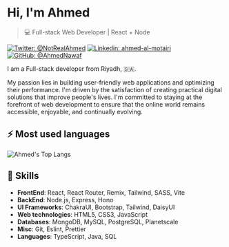 # Hi, I'm Ahmed

>  💻 Full-stack Web Developer | React + Node

[![Twitter: @NotRealAhmed](https://img.shields.io/twitter/follow/NotRealAhmed?style=social)](https://twitter.com/NotRealAhmed)
[![Linkedin: ahmed-al-motairi](https://img.shields.io/badge/-Ahmed%20Al%20Motairi-blue?style=flat-square&logo=Linkedin&logoColor=white&link=https://www.linkedin.com/in/ahmed-al-motairi-b96045240/)](https://www.linkedin.com/in/ahmed-al-motairi-b96045240/)
[![GitHub: @AhmedNawaf](https://img.shields.io/github/followers/ahmednawaf?label=follow&style=social)](https://github.com/ahmednawaf)


I am a Full-stack developer from Riyadh, 🇸🇦.


My passion lies in building user-friendly web applications and optimizing their performance.
I'm driven by the satisfaction of creating practical digital solutions that improve people's lives.
I'm committed to staying at the forefront of web development to ensure that the online world remains accessible, enjoyable, and continually evolving.




## ⚡ Most used languages
![Ahmed's Top Langs](https://github-readme-stats.vercel.app/api/top-langs/?username=ahmednawaf&hide_progress=true)

##  🎉 Skills 
- **FrontEnd**: React, React Router, Remix, Tailwind, SASS, Vite
- **BackEnd**: Node.js, Express, Hono
- **UI Frameworks**: ChakraUI, Bootstrap, Tailwind, DaisyUI
- **Web technologies**: HTML5, CSS3, JavaScript
- **Databases**: MongoDB, MySQL, PostgreSQL, Planetscale
- **Misc**: Git, Eslint, Prettier
- **Languages**: TypeScript, Java, SQL
